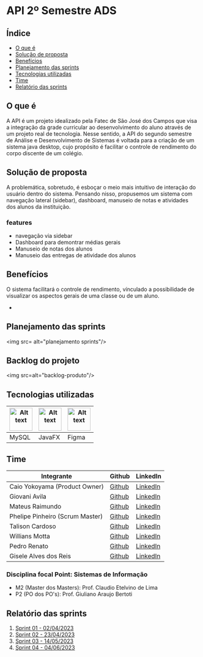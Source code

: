 # API 2º Semestre ADS



## Índice

- [O que é](#o-que-é)
- [Solução de proposta](#solução-de-proposta)
- [Benefícios](#benefícios)
- [Planejamento das sprints](#planejamento-das-sprints)
- [Tecnologias utilizadas](#tecnologias-utilizadas)
- [Time](#time)
- [Relatório das sprints](#relatório-das-sprints)

## O que é
 A API é um projeto idealizado pela Fatec de São José dos Campos que visa a integração da grade curricular ao desenvolvimento do aluno através de um projeto real de tecnologia. Nesse sentido, a API do segundo semestre de Análise e Desenvolvimento de Sistemas é voltada para a criação de um sistema java desktop, cujo propósito é facilitar o controle de rendimento do corpo discente de um colégio.
<p></p>


## Solução de proposta
A problemática, sobretudo, é esboçar o meio mais intuitivo de interação do usuário dentro do sistema. Pensando nisso, propusemos um sistema com navegação lateral (sidebar), dashboard, manuseio de notas e atividades dos alunos da instituição. 
### features
<ul>
  <li>navegação via sidebar</li>
  <li>Dashboard para demontrar médias gerais</li>
  <li>Manuseio de notas dos alunos</li>
  <li>Manuseio das entregas de atividade dos alunos</li>

</ul>

## Benefícios
O sistema facilitará o controle de rendimento, vínculado a possibilidade de visualizar os aspectos gerais de uma classe ou de um aluno.  
<ul>
  <li></li>

</ul>


## Planejamento das sprints

  <img src= alt="planejamento sprints"/>
  
## Backlog do projeto

  <img src=alt="backlog-produto"/>

## Tecnologias utilizadas

<table>
  <thead>
    <th><img
    src="https://user-images.githubusercontent.com/89823203/190718687-f627ce18-9b3e-4ce1-bc9c-ddc3521a7705.png"
    alt="Alt text"
    title="Optional title"
    style="display: inline-block; margin: 0 auto; width: 60px"></th>
    <th><img
    src="https://www.google.com/url?sa=i&url=https%3A%2F%2Fen.wikipedia.org%2Fwiki%2FJavaFX&psig=AOvVaw2FHVEjJ2karwmnuzreJVps&ust=1680267535078000&source=images&cd=vfe&ved=0CBAQjRxqFwoTCOiyrMDag_4CFQAAAAAdAAAAABAD"
    alt="Alt text"
    title="Optional title"
    style="display: inline-block; margin: 0 auto; width: 60px"></th>
    <th><img
    src="https://user-images.githubusercontent.com/89823203/190877360-8c7f93cf-5f62-4f49-8641-3b605deb513e.png"
    alt="Alt text"
    title="Optional title"
    style="display: inline-block; margin: 0 auto; width: 60px"></th>
  </thead>

  <tbody>
    <td>MySQL</td>
    <td>JavaFX</td>
    <td>Figma</td>
  </tbody>

</table>

## Time

 <table>
  <thead>
    <th>Integrante</th>
    <th>Github</th>
    <th>LinkedIn</th>
  </thead>
  <tbody>
  <tr>
    <td>Caio Yokoyama  (Product Owner)</td>
    <td><a href="https://github.com/Caboia">Github</a></td>
    <td><a href="https://www.linkedin.com/in/caioyokoyama/">LinkedIn</a></td>
    </tr>
    <tr>
    <td>Giovani Avila</td>
    <td><a href="https://github.com/GiovaniAvila">Github</a></td>
    <td><a href="https://www.linkedin.com/in/giovani-carvalho-avila-80593a224/">LinkedIn</a></td>
    </tr>
    <tr>
    <td>Mateus Raimundo</td>
    <td><a href="https://github.com/MateusdiSousa">Github</a></td>
    <td><a href="https://www.linkedin.com/in/mateus-sousa-ba976423a">LinkedIn</a></td>
    </tr>
    <tr>
    <td>Phelipe Pinheiro  (Scrum Master)</td>
    <td><a href="https://github.com/Phelipepinheiro">Github</a></td>
    <td><a href="https://www.linkedin.com/in/phelipe-pinheiro-da-silva-28320824a/">LinkedIn</a></td>
    </tr>
    <tr>
    <td>Talison Cardoso</td>
    <td><a href="https://github.com/ImBard">Github</a></td>
    <td><a href="https://www.linkedin.com/in/talison-brendon/">LinkedIn</a></td>
    </tr>
    <tr>
    <td>Willians Motta</td>
    <td><a href="https://github.com/williansmott4">Github</a></td>
    <td><a href="https://www.linkedin.com/in/willians-motta-4892a3208/">LinkedIn</a></td>
    </tr>
    <tr>
    <td>Pedro Renato</td>
    <td><a href="#">Github</a></td>
    <td><a href="#">LinkedIn</a></td>
    </tr>
    <tr>
    <td>Gisele Alves dos Reis</td>
    <td><a href="#">Github</a></td>
    <td><a href="#">LinkedIn</a></td>
    </tr>
  </tbody>
</table>

### Disciplina focal Point: Sistemas de Informação

<ul>
<li>M2 (Master dos Masters): Prof. Claudio Etelvino de Lima</li>
<li>P2 (PO dos PO's): Prof. Giuliano Araujo Bertoti</li>
</ul>

## Relatório das sprints

<ol>
  <li><a href="#">Sprint 01 - 02/04/2023</a></li>
  <li><a href="#">Sprint 02 - 23/04/2023</a></li>
  <li><a href="#">Sprint 03 - 14/05/2023</a></li>
  <li><a href="#">Sprint 04 - 04/06/2023</a></li>
</ol>
